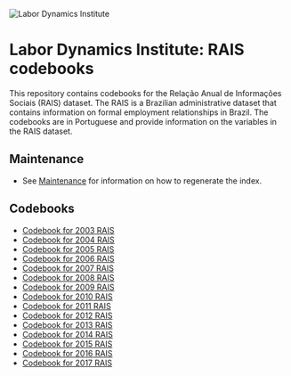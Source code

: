 ![Labor Dynamics Institute](/LDIimage_11.22.19_FINALv1.jpg)

# Labor Dynamics Institute: RAIS codebooks

This repository contains codebooks for the Relação Anual de Informações Sociais (RAIS) dataset. The RAIS is a Brazilian administrative dataset that contains information on formal employment relationships in Brazil. The codebooks are in Portuguese and provide information on the variables in the RAIS dataset.

## Maintenance

- See [Maintenance](Maintenance.md) for information on how to regenerate the index.

## Codebooks

- [Codebook for 2003 RAIS](output/codebook_2003.html)
- [Codebook for 2004 RAIS](output/codebook_2004.html)
- [Codebook for 2005 RAIS](output/codebook_2005.html)
- [Codebook for 2006 RAIS](output/codebook_2006.html)
- [Codebook for 2007 RAIS](output/codebook_2007.html)
- [Codebook for 2008 RAIS](output/codebook_2008.html)
- [Codebook for 2009 RAIS](output/codebook_2009.html)
- [Codebook for 2010 RAIS](output/codebook_2010.html)
- [Codebook for 2011 RAIS](output/codebook_2011.html)
- [Codebook for 2012 RAIS](output/codebook_2012.html)
- [Codebook for 2013 RAIS](output/codebook_2013.html)
- [Codebook for 2014 RAIS](output/codebook_2014.html)
- [Codebook for 2015 RAIS](output/codebook_2015.html)
- [Codebook for 2016 RAIS](output/codebook_2016.html)
- [Codebook for 2017 RAIS](output/codebook_2017.html)
